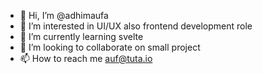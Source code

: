 - 👋 Hi, I’m @adhimaufa
- 👀 I’m interested in UI/UX also frontend development role
- 🌱 I’m currently learning svelte
- 💞️ I’m looking to collaborate on small project
- 📫 How to reach me auf@tuta.io

<!---
adhimaufa/adhimaufa is a ✨ special ✨ repository because its `README.md` (this file) appears on your GitHub profile.
You can click the Preview link to take a look at your changes.
--->
